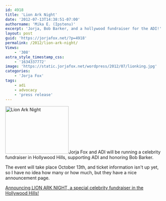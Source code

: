 ```yaml
---
id: 4918
title: 'Lion Ark Night'
date: '2012-07-13T14:38:51-07:00'
authorname: 'Mika E. (Ipstenu)'
excerpt: 'Jorja, Bob Barker, and a hollywood fundraiser for the ADI!'
layout: post
guid: 'https://jorjafox.net/?p=4918'
permalink: /2012/lion-ark-night/
Views:
    - '308'
astra_style_timestamp_css:
    - '1634337772'
image: 'https://static.jorjafox.net/wordpress/2012/07/lionking.jpg'
categories:
    - 'Jorja Fox'
tags:
    - adi
    - advocacy
    - 'press release'
---
```


<a href="https://jorjafox.net/2012/lion-ark-night/lion_ark_night_200x150/" rel="attachment wp-att-4919"><img class="alignleft size-full wp-image-4919" title="Lion Ark Night" src="//static.jorjafox.net/wordpress/2012/07/Lion_Ark_Night_200x150.jpg" alt="Lion Ark Night" width="200" height="150" /></a>Jorja Fox and ADI will be running a celebrity fundraiser in Hollywood Hills, supporting ADI and honoring Bob Barker.

The event will take place October 13th, and ticket information isn't up yet, so I have no idea how many or how much, but they have a nice announcement page.

<a href="http://www.ad-international.org/animal_rescues/go.php?id=2727&amp;ssi=24">Announcing LION ARK NIGHT, a special celebrity fundraiser in the Hollywood Hills!</a>
